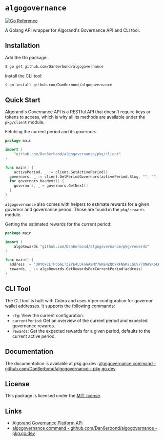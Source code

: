 # `algogovernance`

[![Go Reference](https://pkg.go.dev/badge/github.com/Dan6erbond/algogovernance.svg)](https://pkg.go.dev/github.com/Dan6erbond/algogovernance)

A Golang API wrapper for Algorand's Governance API and CLI tool.

## Installation

Add the Go package:

```bash
$ go get github.com/Dan6erbond/algogovernance
```

Install the CLI tool:

```bash
$ go install github.com/Dan6erbond/algogovernance
```

## Quick Start

Algorand's Governance API is a RESTful API that doesn't require keys or tokens to access, which is why all its methods are available under the `pkg/client` module.

Fetching the current period and its governors:

```go
package main

import (
	"github.com/Dan6erbond/algogovernance/pkg/client"
)

func main() {
	activePeriod, _ := client.GetActivePeriod()
  governors, _ := client.GetPeriodGovernors(activePeriod.Slug, "", "", "", "cursor", "", "", "")
  for governors.HasNext() {
    governors, _ = governors.GetNext()
  }
}
```

`algogovernance` also comes with helpers to estimate rewards for a given governor and governance period. Those are found in the `pkg/rewards` module.

Getting the estimated rewards for the current period:

```go
package main

import (
	algoRewards "github.com/Dan6erbond/algogovernance/pkg/rewards"
)

func main() {
  address := "3RYOY2LTPC6GLT3ZYE4LUFGGAEMY7GRENZQO7RFNGK2LGCV77QNASK6C6Y"
  rewards, _ := algoRewards.GetRewardsForCurrentPeriod(address)
}
```

## CLI Tool

The CLI tool is built with Cobra and uses Viper configuration for governor wallet addresses. It supports the following commands:

- `cfg`: View the current configuration.
- `currentPeriod`: Get an overview of the current period and expected governance rewards.
- `rewards`: Get the expected rewards for a given period, defaults to the current active period.

## Documentation

The documentation is available at pkg.go.dev: [algogovernance command - github.com/Dan6erbond/algogovernance - pkg.go.dev](https://pkg.go.dev/github.com/Dan6erbond/algogovernance)

## License

This package is licensed under the [MIT license](./LICENSE).

## Links

 - [Algorand Governance Platform API](https://governance.algorand.foundation/api/documentation)
 - [algogovernance command - github.com/Dan6erbond/algogovernance - pkg.go.dev](https://pkg.go.dev/github.com/Dan6erbond/algogovernance)
